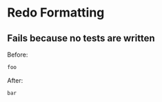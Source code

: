 <!-- gen:mayoverwrite -->
# Redo Formatting

## Fails because no tests are written

Before:
```ruby
foo
```

After:
```ruby
bar
```
